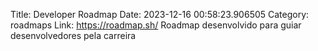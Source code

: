 Title: Developer Roadmap
Date: 2023-12-16 00:58:23.906505
Category: roadmaps
Link: https://roadmap.sh/
Roadmap desenvolvido para guiar desenvolvedores pela carreira
